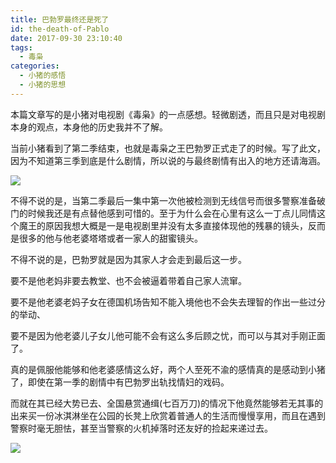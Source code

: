 ```yaml
---
title: 巴勃罗最终还是死了
id: the-death-of-Pablo
date: 2017-09-30 23:10:40
tags: 
  - 毒枭
categories: 
  - 小猪的感悟
  - 小猪的思想
---
```



本篇文章写的是小猪对电视剧《毒枭》的一点感想。轻微剧透，而且只是对电视剧本身的观点，本身他的历史我并不了解。

<!-- more -->

当前小猪看到了第二季结束，也就是毒枭之王巴勃罗正式走了的时候。写了此文，因为不知道第三季到底是什么剧情，所以说的与最终剧情有出入的地方还请海涵。

![](https://ws3.sinaimg.cn/large/006tNc79gy1fk20ln43lcj30go0b4ad6.jpg)

不得不说的是，当第二季最后一集中第一次他被检测到无线信号而很多警察准备破门的时候我还是有点替他感到可惜的。至于为什么会在心里有这么一丁点儿同情这个魔王的原因我想大概是一是电视剧里并没有太多直接体现他的残暴的镜头，反而是很多的他与他老婆塔塔或者一家人的甜蜜镜头。

不得不说的是，巴勃罗就是因为其家人才会走到最后这一步。

要不是他老妈非要去教堂、也不会被逼着带着自己家人流窜。

要不是他老婆老妈子女在德国机场告知不能入境他也不会失去理智的作出一些过分的举动、

要不是因为他老婆儿子女儿他可能不会有这么多后顾之忧，而可以与其对手刚正面了。

真的是佩服他能够和他老婆感情这么好，两个人至死不渝的感情真的是感动到小猪了，即使在第一季的剧情中有巴勃罗出轨找情妇的戏码。

而就在其已经大势已去、全国悬赏通缉(七百万刀)的情况下他竟然能够若无其事的出来买一份冰淇淋坐在公园的长凳上欣赏着普通人的生活而慢慢享用，而且在遇到警察时毫无胆怯，甚至当警察的火机掉落时还友好的捡起来递过去。

![](https://ws3.sinaimg.cn/large/006tNc79gy1fk20n6i5gxj30go0a0tah.jpg)